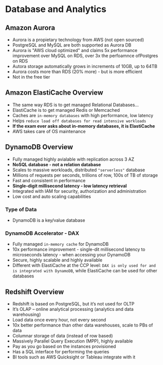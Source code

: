 # Database and Analytics

## Amazon Aurora
- Aurora is a propietary technology from AWS (not open sourced)
- PostgreSQL and MySQL are both supported as Aurora DB
- Aurora is "AWS cloud optimized" and claims 5x performance improvement over MySQL on RDS, over 3x the perfoamnce ofPostgres on RDS
- Autora storage automatically grows in increments of 10GB, up to 64TB
- Aurora costs more than RDS (20% more) - but is more efficient
- Not in the free tier

## Amazon ElastiCache Overview
-  The same way RDS  is to get managed Relational Databases...
- ElastiCache is to get managed Redis or Memcached
- Caches are `in-memory databases` with high performance, low latency
- Helps `reduce load off databases for read intensive workloads`
- __If the exam ever asks about in-memory databases, it is ElastiCache__
- AWS takes care of OS maintenance

## DynamoDB Overview
- Fully managed highly avialable with replication across 3 AZ
- __NoSQL database - not a relation database__
- Scales to massive workloads, distributed `"serverless"` database
- Millions of requests per seconds, trillions of row, 100s of TB of storage
- Fast and consistent in performance
- __Single-digit millisecond latency - low latency retrieval__
- Integrated with IAM for security, authorization and administration
- Low cost and auto scaling capabilities

### Type of Data
- DynamoDB is a key/value database

### DynamoDB Accelerator - DAX
- Fully managed `in-memory cache` for DynamoDB
- 10x performance improvement - single-dit millisecond latency to microseconds latency - when accessing your DynamoDB
- Secure, highly scalable and highly available
- Different with ElastiCache at the CCP level: `DAX is only used for and is integrated with DynamoDB`, while ElastiCache can be used for other databases 


## Redshift Overview
- Redshift is based on PostgreSQL, but it’s not used for OLTP
- It’s OLAP – online analytical processing (analytics and data warehousing) 
- Load data once every hour, not every second
- 10x better performance than other data warehouses, scale to PBs of data 
- Columnar storage of data (instead of row based)
- Massively Parallel Query Execution (MPP), highly available
- Pay as you go based on the instances provisioned
- Has a SQL interface for performing the queries
- BI tools such as AWS Quicksight or Tableau integrate with it